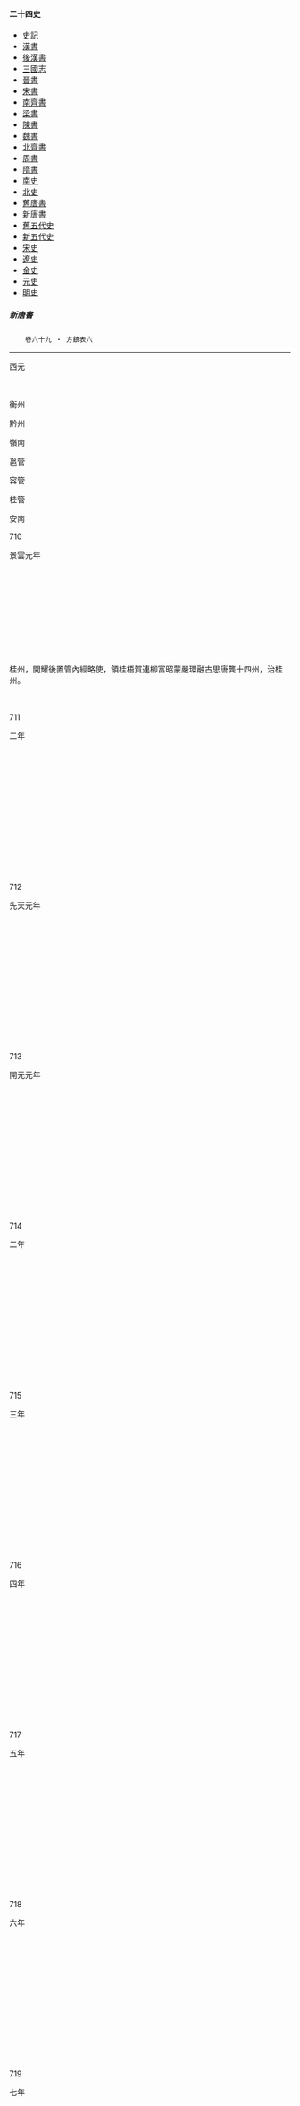    



#### 二十四史

*   [史記](../a01/a01.md)
*   [漢書](../a02/a02.md)
*   [後漢書](../a03/a03.md)
*   [三國志](../a04/a04.md)
*   [晉書](../a05/a05.md)
*   [宋書](../a06/a06.md)
*   [南齊書](../a07/a07.md)
*   [梁書](../a08/a08.md)
*   [陳書](../a09/a09.md)
*   [魏書](../a10/a10.md)
*   [北齊書](../a11/a11.md)
*   [周書](../a12/a12.md)
*   [隋書](../a13/a13.md)
*   [南史](../a14/a14.md)
*   [北史](../a15/a15.md)
*   [舊唐書](../a16/a16.md)
*   [新唐書](../a17/a17.md)
*   [舊五代史](../a18/a18.md)
*   [新五代史](../a19/a19.md)
*   [宋史](../a20/a20.md)
*   [遼史](../a21/a21.md)
*   [金史](../a22/a22.md)
*   [元史](../a23/a23.md)
*   [明史](../a24/a24.md)


##### 新唐書
　　`卷六十九 ‧ 方鎮表六`

* * *

西元

　

衡州

黔州

嶺南

邕管

容管

桂管

安南

710

景雲元年

　

　

　

　

　

桂州，開耀後置管內經略使，領桂梧賀連柳富昭蒙嚴環融古思唐龔十四州，治桂州。

　

711

二年

　

　

　

　

　

　

　

712

先天元年

　

　

　

　

　

　

　

713

開元元年

　

　

　

　

　

　

　

714

二年

　

　

　

　

　

　

　

715

三年

　

　

　

　

　

　

　

716

四年

　

　

　

　

　

　

　

717

五年

　

　

　

　

　

　

　

718

六年

　

　

　

　

　

　

　

719

七年

　

　

　

　

　

　

　

720

八年

　

　

　

　

　

　

　

721

九年

　

　

　

　

　

　

　

722

十年

　

　

　

　

　

　

　

723

十一年

　

　

　

　

　

　

　

724

十二年

　

　

　

　

　

　

　

725

十三年

　

　

　

　

　

　

　

726

十四年

　

　

　

　

　

　

　

727

十五年

　

　

　

　

　

　

　

728

十六年

　

　

　

　

　

　

　

729

十七年

　

　

　

　

　

　

　

730

十八年

　

　

　

　

　

　

　

731

十九年

　

　

　

　

　

　

　

732

二十年

　

　

　

　

　

　

　

733

二十一年

　

　

　

　

　

　

　

734

二十二年

　

　

　

　

　

　

　

735

二十三年

　

　

　

　

　

　

　

736

二十四年

　

　

　

　

　

　

　

737

二十五年

　

　

　

　

　

　

　

738

二十六年

　

黔州置五溪諸州經略使。

　

　

　

　

　

739

二十七年

　

　

　

　

　

　

　

740

二十八年

　

　

　

　

　

　

　

741

二十九年

　

　

　

　

　

　

　

742

天寶元年

　

　

　

　

　

　

　

743

二年

　

　

　

　

　

　

　

744

三載

　

　

　

　

　

　

　

745

四載

　

　

　

　

　

　

　

746

五載

　

　

　

　

　

　

　

747

六載

　

　

　

　

　

　

　

748

七載

　

　

　

　

　

　

　

749

八載

　

　

　

　

　

　

　

750

九載

　

　

　

　

　

　

　

751

十載

　

　

　

　

　

　

置安南管內經略使，領交陸峯愛驩長福祿芝武峨演武安十一州，治交州。

752

十一載

　

　

　

　

　

　

　

753

十二載

　

　

　

　

　

　

　

754

十三載

　

　

　

　

　

　

　

755

十四載

　

五溪經略使增領守捉使。

　

置邕州管內經略使，領邕貴橫欽澄賓嚴羅淳瀼山田籠十三州，治邕州。

置容州管內經略使，領容白禺牢繡黨竇廉義鬱林湯岩辯平琴十四州，治容州。

　

　

756

至德元載

　

　

升五府經略討擊使為嶺南節度使，領廣韶循潮康瀧端新封春勤羅潘高思雷崖瓊振儋萬安藤二十二州，治廣州。

　

　

　

　

757

二載

置衡州防禦使，領衡涪岳潭郴邵永道八州，治衡州。

　

　

　

　

　

　

758

乾元元年

衡州防禦使罷領郴州。

　

置韶連郴三州都團練守捉使，治韶州。

邕州管內經略使兼都防禦使，增領羅州。

　

　

升安南管內經略使為節度使。

759

二年

涪州隸荊南節度使。岳州隸鄂岳團練使。

　

　

升邕州管內都防禦經略使為節度使。

容州管內經略使增領都防禦使。

　

　

760

上元元年

　

　

　

廢邕州管內節度使，置都防禦經略使。

升容州經略都防禦使為觀察使。

　

　

761

二年

廢衡州防禦使。廢韶連郴都團練使，三州復隸嶺南節度。羅潘二州隸邕管觀察使。

　

　

　

　

　

　

762

寶應元年

　

　

　

　

　

　

　

763

廣德元年

　

　

　

　

　

　

　

764

二年

置湖南都團練守捉觀察處置使，治衡州，領衡潭邵永道五州，治衡州。

　

　

廢邕州管內都防禦使，以所管州隸桂管經略使。

　

置桂邕都防禦觀察招討處置等使，增領邕管諸州。

改安南節度使為鎮南大都護都防禦觀察經略使。

765

永泰元年

　

　

　

　

　

　

　

766

大曆元年

　

　

　

　

　

　

更鎮南曰安南。

767

二年

　

　

　

　

　

　

　

768

三年

　

　

　

　

　

　

　

769

四年

湖南觀察使徙治潭州。

置辰溪巫錦業五州都團練守捉觀察處置使，治辰州。

　

　

　

　

　

770

五年

　

　

　

復置邕州管內都防禦使。

　

桂管觀察使罷領邕管諸州。

　

771

六年

　

　

　

　

　

　

　

772

七年

　

　

　

　

　

　

　

773

八年

　

　

　

邕州管內都防禦使增領桂管諸州。

　

罷桂管觀察使，以諸州隸邕管。

　

774

九年

　

　

　

　

　

　

　

775

十年

　

　

　

　

　

　

　

776

十一年

　

　

　

　

　

　

　

777

十二年

　

置黔州經略招討觀察使，領黔施夷辰思費漵播南溱珍錦十二州，治黔州。

　

　

　

　

　

778

十三年

　

　

　

　

　

　

　

779

十四年

　

　

　

　

　

　

　

780

建中元年

　

　

　

　

容管觀察使增領順藤二州。

　

　

781

二年

　

　

　

　

省平琴州。

　

　

782

三年

　

　

　

　

　

　

　

783

四年

　

　

　

　

　

　

　

784

興元元年

　

　

　

　

　

　

　

785

貞元元年

　

黔州觀察使徙治辰州，增領奬溪二州。

　

邕州都防禦使罷領桂管諸州，增領潯州。

　

復置桂管經略招討使。

　

786

二年

　

　

　

　

　

　

　

787

三年

　

黔州觀察使復治黔州。

　

　

　

　

　

788

四年

　

　

　

　

　

　

　

789

五年

　

　

　

　

　

　

　

790

六年

　

　

　

　

　

　

　

791

七年

　

　

　

　

　

桂管經略使罷領招討使。

　

792

八年

　

　

　

　

　

　

　

793

九年

　

　

　

　

　

　

　

794

十年

　

　

　

　

　

　

　

795

十一年

　

　

　

　

　

　

　

796

十二年

　

　

　

　

　

　

　

797

十三年

　

　

　

　

　

　

　

798

十四年

　

　

　

　

　

　

　

799

十五年

　

　

　

　

　

　

　

800

十六年

　

　

　

　

　

　

　

801

十七年

　

　

　

　

　

　

　

802

十八年

　

　

　

　

　

　

　

803

十九年

　

　

　

　

　

　

　

804

二十年

　

　

　

　

　

　

　

805

永貞元年

　

　

　

省瀼田山三州。

　

　

　

806

元和元年

　

　

嶺南節度復領潘辯二州。

邕州管內都防禦觀察經略使增領懷遠軍使。

嚴州隸容管觀察使。羅州隸嶺南節度。

辯州隸嶺南節度。嚴州隸桂管觀察。省湯州。

桂管經略使增領巖州。

　

807

二年

　

　

　

　

　

　

　

808

三年

　

黔州觀察增領涪州。

　

　

　

　

　

809

四年

　

　

　

　

　

　

　

810

五年

　

　

　

　

　

　

　

811

六年

　

　

　

　

　

　

　

812

七年

　

　

　

　

　

　

　

813

八年

　

　

　

　

　

　

　

814

九年

　

　

　

　

　

　

　

815

十年

　

　

　

　

　

　

　

816

十一年

　

　

　　

　

　

　

　

817

十二年

　

　

　

　

　

　

　

818

十三年

　

　

　

　

　

　

　

819

十四年

　

　

　

　

　

　

　

820

十五年

　

　

　

廢邕管經略使。

　

　

　

821

長慶元年

　

　

　

　

　

　

　

822

二年

　

　

　

復置邕管經略使。

　

　

　

823

三年

　

　

　

　

　

　

　

824

四年

　

　

　

　

　

　

　

825

寶曆元年

　

　

　

　

　

　

　

826

二年

　

　

　

　

　

　

　

827

大和元年

　

　

　

　

　

　

　

828

二年

　

　

　

　

　

　

　

829

三年

　

　

　

　

　

　

　

830

四年

　

　

　

　

　

　

　

831

五年

　

　

　

　

　

　

　

832

六年

　

　

　

　

　

　

　

833

七年

　

　

　

　

　

　

　

834

八年

　

　

　

　

　

　

　

835

九年

　

　

　

　

　

　

　

836

開成元年

　

　

　

　

　

　

　

837

二年

　

　

　

　

　

　

　

838

三年

　

　

　

　

　

　

　

839

四年

　

　

　

　

　

　

　

840

五年

　

　

　

　

　

　

　

841

會昌元年

　

　

　

　

　

　

　

842

二年

　

　

　

　

　

　

　

843

三年

　

　

　

　

　

　

　

844

四年

　

　

　

　

　

　

　

845

五年

　

　

　

　

　

　

　

846

六年

　

　

　

　

　

　

　

847

大中元年

　

　

　

　

　

　

　

848

二年

　

涪州隸荊南節度，未幾，復隸黔州觀察。

　

　

　

　

　

849

三年

　

　

　

　

　

　

　

850

四年

　

　

　

　

　

　

　

851

五年

　

　

　

　

　

　

　

852

六年

　

　

　

　

　

　

　

853

七年

　

　

　

　

　

　

　

854

八年

　

　

　

　

　

　

　

855

九年

　

　

　

　

　

　

　

856

十年

　

　

　

　

　

　

　

857

十一年

　

　

　

　

　

　

　

858

十二年

　

　

　

　

　

　

　

859

十三年

　

　

　

　

　

　

　

860

咸通元年

　

　

　

邕管經略使增領容管十一州，尋皆罷領。

廢容管觀察使，以所管十一州隸邕管經略使，未幾復置，領州如故。

　

　

861

二年

　

　

　

　

　

　

　

862

三年

　

　

分嶺南節度為東西道，改嶺南節度為嶺南東道節度。

升邕管經略使為嶺南西道節度使，增領蒙州。

　

　

　

863

四年

　

　

　

　

　

　

　

864

五年

　

　

　

　

　

　

　

865

六年

　

　

　

　

　

　

　

866

七年

　

　

　

　

　

　

升安南都護為靜海軍節度使。

867

八年

　

　

　

　

　

　

　

868

九年

　

　

　

　

　

　

　

869

十年

　

　

　

　

　

　

　

870

十一年

　

　

　

　

　

　

　

871

十二年

　

　

　

　

　

　

　

872

十三年

　

　

　

　

　

　

　

873

十四年

　

　

　

　

　

　

　

874

乾符元年

　

　

　

　

　

　

　

875

二年

　

　

　

　

　

　

　

876

三年

　

　

　

　

　

　

　

877

四年

　

　

　

　

　

　

　

878

五年

　

　

　

　

　

　

　

879

六年

　

　

　

　

　

　

　

880

廣明元年

　

　

　

　

　

　

　

881

中和元年

　

　

　

　

　

　

　

882

二年

　

　

　

　

　

　

　

883

三年

升湖南觀察使為欽化軍節度。

　

　

　

　

　

　

884

四年

　

　

　

　

　

　

　

885

光啟元年

改欽化軍節度為武安軍節度使。

　

　

　

　

　

　

886

二年

　

　

　

　

　

　

　

887

三年

　

　

　

　

　

　

　

888

文德元年

　

　

　

　

　

　

　

889

龍紀元年

　

　

　

　

　

　

　

890

大順元年

　

賜黔州觀察使號武泰軍節度。

　

　

　

　

　

891

二年

　

　

　

　

　

　

　

892

景福元年

　

　

　

　

　

　

　

893

二年

　

　

　

　

　

　

　

894

乾寧元年

　

　

　

　

　

　

　

895

二年

　

　

賜嶺南東道節度號清海軍節度。

　

　

　

　

896

三年

　

　

　

　

　

　

　

897

四年

　

　

　

　

升容管觀察使為寧遠軍節度使。

　

　

898

光化元年

　

漵州隸武貞軍節度。

　

　

　

　

　

899

二年

　

　

　

　

　

　

　

900

三年

　

　

　

　

　

升桂管經略使為靜江軍節度使。

　

901

天復元年

　

　

　

　

　

　

　

902

二年

　

　

　

　

　

　

　

903

三年

　

武泰軍節度徙治涪州。

　

　

　

　

　

904

天祐元年

　

　

　

　

　

　

　

905

二年

　

　

　

　

　

　

　

906

三年

　

　

　

　

　

　

　

907

四年

　

　

　

　

　

　

　

* * *

	    [上卷](068.md) / [新唐書目錄](a17.md) / [下卷](070a.md) /		

    